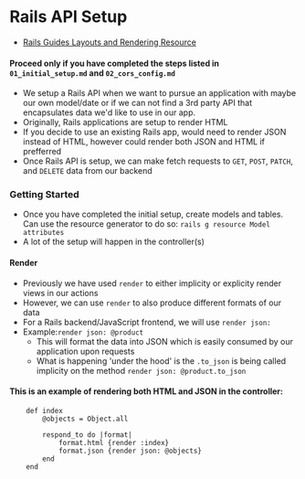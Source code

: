 # Rails API Setup 
- [Rails Guides Layouts and Rendering Resource](https://guides.rubyonrails.org/v5.2/layouts_and_rendering.html)

#### Proceed only if you have completed the steps listed in `01_initial_setup.md` and `02_cors_config.md`

- We setup a Rails API when we want to pursue an application with maybe our own model/date or if we can not find a 3rd party API that encapsulates data we'd like to use in our app.
- Originally, Rails applications are setup to render HTML
- If you decide to use an existing Rails app, would need to render JSON instead of HTML, however could render both JSON and HTML if prefferred 
- Once Rails API is setup, we can make fetch requests to `GET`, `POST`, `PATCH`, and `DELETE` data from our backend

### Getting Started
- Once you have completed the initial setup, create models and tables. Can use the resource generator to do so: `rails g resource Model attributes`
- A lot of the setup will happen in the controller(s)

#### Render

- Previously we have used `render` to either implicity or explicity render views in our actions
- However, we can use `render` to also produce different formats of our data
- For a Rails backend/JavaScript frontend, we will use `render json:` 
- Example:`render json: @product`
    - This will format the data into JSON which is easily consumed by our application upon requests
    - What is happening 'under the hood' is the `.to_json` is being called implicity on the method
    `render json: @product.to_json`




#### This is an example of rendering both HTML and JSON in the controller:
```
    def index 
        @objects = Object.all

        respond_to do |format|
            format.html {render :index}
            format.json {render json: @objects}
        end
    end 
```




